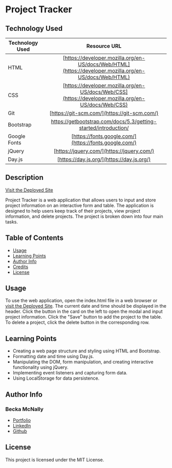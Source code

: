 # Project Tracker 

## Technology Used 

| Technology Used         | Resource URL           | 
| ------------- |:-------------:| 
| HTML    | [https://developer.mozilla.org/en-US/docs/Web/HTML](https://developer.mozilla.org/en-US/docs/Web/HTML) | 
| CSS     | [https://developer.mozilla.org/en-US/docs/Web/CSS](https://developer.mozilla.org/en-US/docs/Web/CSS)      |   
| Git | [https://git-scm.com/](https://git-scm.com/)     |   
| Bootstrap | [https://getbootstrap.com/docs/5.3/getting-started/introduction/ ](https://getbootstrap.com/docs/5.3/getting-started/introduction/ )     |   
| Google Fonts | [https://fonts.google.com/](https://fonts.google.com/)     |   
| jQuery | [https://jquery.com/](https://jquery.com/)     |   
| Day.js | [https://day.js.org/](https://day.js.org/)     |  


## Description 

[Visit the Deployed Site](https://beckamcnally.github.io/project-tracker/)

Project Tracker is a web application that allows users to input and store project information on an interactive form and table. The application is designed to help users keep track of their projects, view project information, and delete projects. The project is broken down into four main tasks.

## Table of Contents 

* [Usage](#usage)
* [Learning Points](#learning-points)
* [Author Info](#author-info)
* [Credits](#credits)
* [License](#license)

## Usage 

To use the web application, open the index.html file in a web browser or [visit the Deployed Site](https://beckamcnally.github.io/project-tracker/). The current date and time should be displayed in the header. Click the button in the card on the left to open the modal and input project information. Click the "Save" button to add the project to the table. To delete a project, click the delete button in the corresponding row.

## Learning Points 

* Creating a web page structure and styling using HTML and Bootstrap.
* Formatting date and time using Day.js.
* Manipulating the DOM, form manipulation, and creating interactive functionality using jQuery.
* Implementing event listeners and capturing form data.
* Using LocalStorage for data persistence.

## Author Info


### Becka McNally 


* [Portfolio](https://beckamcnally.github.io/beckamcnally/)
* [LinkedIn](https://www.linkedin.com/in/becka-mcnally/)
* [Github](https://github.com/beckamcnally)


## License
This project is licensed under the MIT License.


